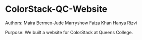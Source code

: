 # ColorStack-QC-Website

Authors:
Maira Bermeo
Jude Marryshow
Faiza Khan
Hanya Rizvi

Purpose:
We built a website for ColorStack at Queens College.
